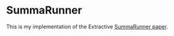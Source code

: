 # SummaRunner
This is my implementation of the Extractive [SummaRunner paper](https://arxiv.org/abs/1611.04230). 

